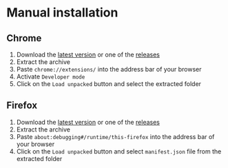 # Manual installation

## Chrome

1. Download the [latest version](https://github.com/dev-topics-only/hacker-news-apps-switcher/releases) or one of the [releases](https://github.com/dev-topics-only/hacker-news-apps-switcher/releases)
2. Extract the archive
3. Paste `chrome://extensions/` into the address bar of your browser
4. Activate `Developer mode`
5. Click on the `Load unpacked` button and select the extracted folder

## Firefox

1. Download the [latest version](https://github.com/dev-topics-only/hacker-news-apps-switcher/releases) or one of the [releases](https://github.com/dev-topics-only/hacker-news-apps-switcher/releases)
2. Extract the archive
3. Paste `about:debugging#/runtime/this-firefox` into the address bar of your browser
4. Click on the `Load unpacked` button and select `manifest.json` file from the extracted folder
